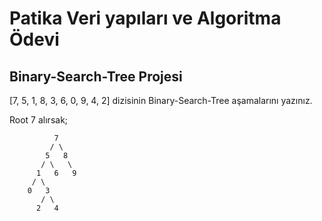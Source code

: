 # Patika Veri yapıları ve Algoritma Ödevi

## Binary-Search-Tree Projesi
[7, 5, 1, 8, 3, 6, 0, 9, 4, 2] dizisinin Binary-Search-Tree aşamalarını yazınız.

Root 7 alırsak;

              7
             / \
            5   8
           / \   \  
          1   6   9
         / \   
        0   3 
           / \
          2   4      

